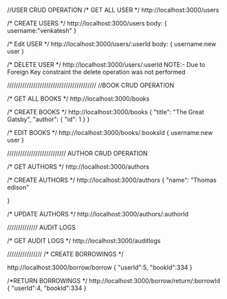 //USER CRUD OPERATION
/* GET ALL USER */
http://localhost:3000/users

/* CREATE USERS */
http://localhost:3000/users
body:
    {
        username:"venkatesh"
    }

/* Edit USER */
http://localhost:3000/users/:userId
body:
    {
        username:new user
    }

/* DELETE USER */
http://localhost:3000/users/:userId
NOTE:-
    Due to Foreign Key constraint the delete operation was not performed

/////////////////////////////////////////
//BOOK CRUD OPERATION

/* GET ALL BOOKS */
http://localhost:3000/books

/* CREATE BOOKS */
http://localhost:3000/books
{
    "title": "The Great Gatsby",
    "author": {
        "id": 1
    }
}

/* EDIT BOOKS */
http://localhost:3000/books/:booksId
{
    username:new user
}

///////////////////////////
AUTHOR CRUD OPERATION

/* GET AUTHORS */
http://localhost:3000/authors

/* CREATE AUTHORS */
http://localhost:3000/authors
{
  "name": "Thomas edison"

}

/* UPDATE AUTHORS */
http://localhost:3000/authors/:authorId

//////////////
AUDIT LOGS

/* GET AUDIT LOGS */
http://localhost:3000/auditlogs

////////////////
/* CREATE BORROWINGS */

http://localhost:3000/borrow/borrow
{
  "userId":5,
  "bookId":334
}

/*RETURN BORROWINGS */
http://localhost:3000/borrow/return/:borrowId
{
  "userId":4,
  "bookId":334
}